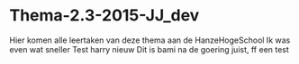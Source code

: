 # Thema-2.3-2015-JJ_dev
Hier komen alle leertaken van deze thema aan de HanzeHogeSchool
Ik was even wat sneller
Test harry nieuw
Dit is bami na de goering
juist, ff een test